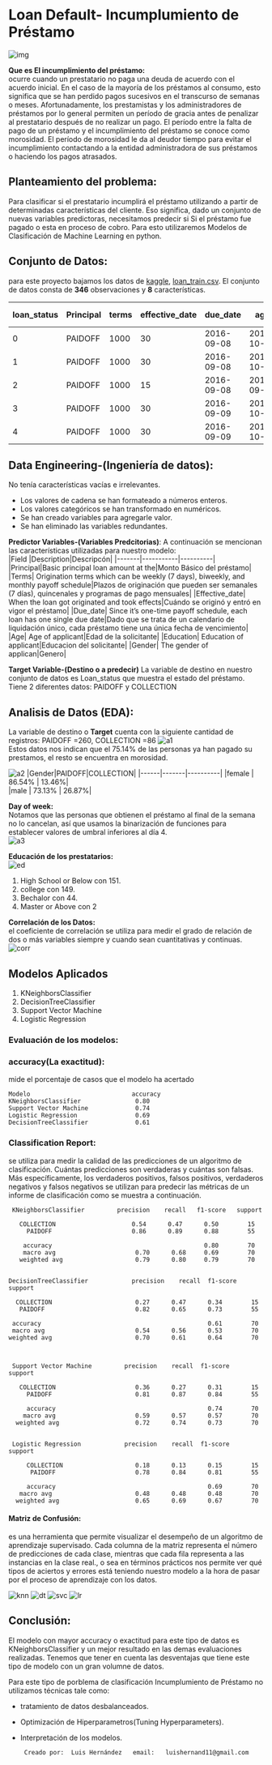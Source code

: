 # Loan Default- Incumplumiento de Préstamo  
![img](https://github.com/luishernand/Mis-proyectos-de-ML-por-tipo-Industrias/blob/main/Sector%20Bancario-Seguros/Incumplimiento_prestamos/data/logo.jpg)

**Que es El incumplimiento del préstamo:**  
ocurre cuando un prestatario no paga una deuda de acuerdo con el acuerdo inicial. En el caso de la mayoría de los préstamos al consumo, esto significa que se han perdido pagos sucesivos en el transcurso de semanas o meses. Afortunadamente, los prestamistas y los administradores de préstamos por lo general permiten un período de gracia antes de penalizar al prestatario después de no realizar un pago. El período entre la falta de pago de un préstamo y el incumplimiento del préstamo se conoce como morosidad. El período de morosidad le da al deudor tiempo para evitar el incumplimiento contactando a la entidad administradora de sus préstamos o haciendo los pagos atrasados.


## Planteamiento del problema:

Para clasificar si el prestatario incumplirá el préstamo utilizando  a partir de determinadas características del cliente. Eso significa, dado un conjunto de
nuevas variables predictoras, necesitamos predecir si Si el préstamo fue pagado o esta en proceso de cobro. Para esto utilizaremos Modelos de Clasificación de Machine Learning en python.  

## Conjunto de Datos: 
para este proyecto bajamos los datos de [kaggle](https://www.kaggle.com/), [loan_train.csv](https://github.com/luishernand/Mis-proyectos-de-ML-por-tipo-Industrias/blob/main/Sector%20Bancario-Seguros/Incumplimiento_prestamos/data/loan_train.csv).
El conjunto de datos consta de **346** observaciones y **8** características.

|loan_status|	Principal|	terms|	effective_date|	due_date|	age	|education	Gender|
|-----------|----------|----------|----------|----------|----|----------|
|0|	PAIDOFF|	1000|	30|	2016-09-08|	2016-10-07|	45|	High School or Below	|male|
|1|	PAIDOFF|	1000	|30|	2016-09-08|	2016-10-07|	33|	Bechalor	|female|
|2|	PAIDOFF|	1000|	15|	2016-09-08|	2016-09-22|	27|	college	|male|
|3|	PAIDOFF|	1000	|30|	2016-09-09	|2016-10-08|	28	|college	|female|
|4|	PAIDOFF|	1000	|30|	2016-09-09	|2016-10-08|	29|	college	|male|

 
## Data Engineering-(Ingeniería de datos):  
No tenía características vacías e irrelevantes.  
+ Los valores de cadena se han formateado a números enteros.
+ Los valores categóricos se han transformado en numéricos.
+ Se han creado variables para agregarle valor.
+ Se han eliminado las variables redundantes.

**Predictor Variables-(Variables Predcitorias)**:
A continuación se mencionan las características utilizadas para nuestro modelo:  
|Field	|Description|Descripcón|
|-------|-----------|----------|
|Principal|Basic principal loan amount at the|Monto Básico del préstamo|
|Terms|	Origination terms which can be weekly (7 days), biweekly, and monthly payoff schedule|Plazos de originación que pueden ser semanales (7 días), quincenales y programas de pago mensuales|
|Effective_date|	When the loan got originated and took effects|Cuándo se originó y entró en vigor el préstamo|
|Due_date|	Since it’s one-time payoff schedule, each loan has one single due date|Dado que se trata de un calendario de liquidación único, cada préstamo tiene una única fecha de vencimiento|
|Age|	Age of applicant|Edad de la solicitante|
|Education|	Education of applicant|Educacion del solicitante|
|Gender|	The gender of applican|Genero|


**Target Variable-(Destino o a predecir)** 
La variable de destino en nuestro conjunto de datos es Loan_status	que muestra el estado del préstamo. Tiene 2 diferentes datos:
PAIDOFF y COLLECTION 

## Analisis de Datos (EDA):

La variable de destino o **Target** cuenta con la siguiente cantidad de registros:
PAIDOFF =260, COLLECTION =86
![a1](https://github.com/luishernand/Mis-proyectos-de-ML-por-tipo-Industrias/blob/main/Sector%20Bancario-Seguros/Incumplimiento_prestamos/data/target_value_counts.png)  
Estos datos nos indican que el 75.14% de las personas ya han pagado su prestamos, el resto se encuentra en morosidad.


![a2](https://github.com/luishernand/Mis-proyectos-de-ML-por-tipo-Industrias/blob/main/Sector%20Bancario-Seguros/Incumplimiento_prestamos/data/prestamo-genero.png)
|Gender|PAIDOFF|COLLECTION|
|------|-------|----------|
|female | 86.54% |     13.46%|    
|male   |  73.13% |   26.87%|  
  
  
**Day of week:**   
Notamos  que las personas que obtienen el préstamo al final de la semana no lo cancelan, así que usamos la binarización de funciones para establecer valores de umbral inferiores al día 4.  
![a3](https://github.com/luishernand/Mis-proyectos-de-ML-por-tipo-Industrias/blob/main/Sector%20Bancario-Seguros/Incumplimiento_prestamos/data/day_ofweek.png)

**Educación de los prestatarios:**  
![ed]
1. High School or Below con 151.
2. college con 149.
3. Bechalor con 44.
4. Master or Above con 2   


**Correlación de los Datos:**    
el coeficiente de correlación se utiliza para medir el grado de relación de dos o más variables siempre y cuando sean cuantitativas y continuas.
![corr] 

## Modelos Aplicados  
1. KNeighborsClassifier
2. DecisionTreeClassifier
3. Support Vector Machine
4. Logistic Regression  

### Evaluación de los modelos:  
  
   ### accuracy(La exactitud):  
   mide el porcentaje de casos que el modelo ha acertado  

    Modelo                            accuracy        
    KNeighborsClassifier               0.80        
    Support Vector Machine             0.74        
    Logistic Regression                0.69        
    DecisionTreeClassifier             0.61        
    
 ### Classification Report:
 se utiliza para medir la calidad de las predicciones de un algoritmo de clasificación. Cuántas predicciones son verdaderas y cuántas son falsas. Más específicamente, los verdaderos positivos, falsos positivos, verdaderos negativos y falsos negativos se utilizan para predecir las métricas de un informe de clasificación como se muestra a continuación.
 
     KNeighborsClassifier         precision    recall   f1-score   support
      
       COLLECTION                     0.54      0.47      0.50        15
         PAIDOFF                      0.86      0.89      0.88        55

        accuracy                                          0.80        70
        macro avg                      0.70      0.68     0.69        70
       weighted avg                    0.79      0.80     0.79        70
       
       
    DecisionTreeClassifier            precision    recall  f1-score   support

      COLLECTION                       0.27      0.47      0.34        15
       PAIDOFF                         0.82      0.65      0.73        55

     accuracy                                              0.61        70
     macro avg                         0.54      0.56      0.53        70
    weighted avg                       0.70      0.61      0.64        70
    
    
    
     Support Vector Machine         precision    recall  f1-score   support

       COLLECTION                      0.36      0.27      0.31        15
         PAIDOFF                       0.81      0.87      0.84        55

         accuracy                                          0.74        70
        macro avg                      0.59      0.57      0.57        70
      weighted avg                     0.72      0.74      0.73        70


     Logistic Regression            precision    recall  f1-score   support

         COLLECTION                    0.18      0.13      0.15        15
          PAIDOFF                      0.78      0.84      0.81        55

         accuracy                                          0.69        70
       macro avg                       0.48      0.48      0.48        70
      weighted avg                     0.65      0.69      0.67        70
      
      

#### Matriz de Confusión:  
es una herramienta que permite visualizar el desempeño de un algoritmo  de aprendizaje supervisado. Cada columna de la matriz representa el número de predicciones de cada clase, mientras que cada fila representa a las instancias en la clase real., o sea en términos prácticos nos permite ver  qué tipos de aciertos y errores está teniendo nuestro modelo a la hora de pasar por el proceso de aprendizaje con los datos.  

![knn] ![dt] ![svc] ![lr]  


## Conclusión:   

El modelo con mayor accuracy o exactitud para este tipo de datos es KNeighborsClassifier y un mejor resultado en las demas evaluaciones realizadas. Tenemos que tener en cuenta las desventajas que tiene este tipo de modelo con un gran volumne de datos.

Para este tipo de porblema de clasificación Incumplumiento de Préstamo no utilizamos técnicas tale como:
- tratamiento de datos desbalanceados.
- Optimización de Hiperparametros(Tuning Hyperparameters).
- Interpretación de los modelos.

       Creado por:  Luis Hernández   email:   luishernand11@gmail.com   

[ed]:https://github.com/luishernand/Mis-proyectos-de-ML-por-tipo-Industrias/blob/main/Sector%20Bancario-Seguros/Incumplimiento_prestamos/data/educacion.png
[dt]:https://github.com/luishernand/Mis-proyectos-de-ML-por-tipo-Industrias/blob/main/Sector%20Bancario-Seguros/Incumplimiento_prestamos/data/dt_mtx.png
[knn]:https://github.com/luishernand/Mis-proyectos-de-ML-por-tipo-Industrias/blob/main/Sector%20Bancario-Seguros/Incumplimiento_prestamos/data/knn_mtx.png
[lr]:https://github.com/luishernand/Mis-proyectos-de-ML-por-tipo-Industrias/blob/main/Sector%20Bancario-Seguros/Incumplimiento_prestamos/data/lr_mtx.png
[svc]:https://github.com/luishernand/Mis-proyectos-de-ML-por-tipo-Industrias/blob/main/Sector%20Bancario-Seguros/Incumplimiento_prestamos/data/svc_mtx.png
[corr]:https://github.com/luishernand/Mis-proyectos-de-ML-por-tipo-Industrias/blob/main/Sector%20Bancario-Seguros/Incumplimiento_prestamos/data/data_corr.png

